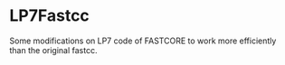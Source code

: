# LP7Fastcc
Some modifications on LP7 code of FASTCORE to work more efficiently than the original fastcc.
